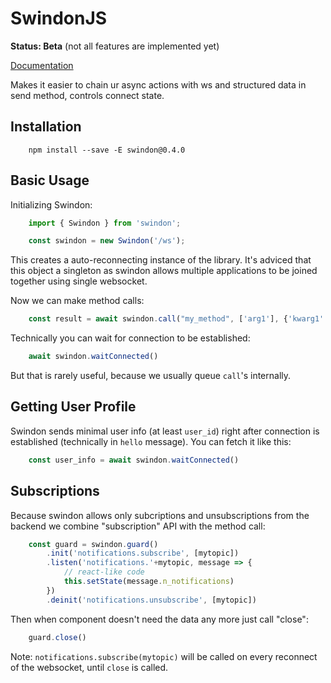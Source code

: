 # SwindonJS

**Status: Beta** (not all features are implemented yet)

[Documentation](http://swindon-rs.github.io/swindon-js/)

Makes it easier to chain ur async actions with ws and structured data in send method, controls connect state.

## Installation

```
    npm install --save -E swindon@0.4.0
```

## Basic Usage

Initializing Swindon:

```js
    import { Swindon } from 'swindon';

    const swindon = new Swindon('/ws');
```

This creates a auto-reconnecting instance of the library. It's adviced that
this object a singleton as swindon allows multiple applications to be joined
together using single websocket.

Now we can make method calls:

```js
    const result = await swindon.call("my_method", ['arg1'], {'kwarg1': 1})
```

Technically you can wait for connection to be established:

```js
    await swindon.waitConnected()
```

But that is rarely useful, because we usually queue `call`'s internally.

## Getting User Profile

Swindon sends minimal user info (at least `user_id`) right after connection
is established (technically in `hello` message). You can fetch it like this:

```js
    const user_info = await swindon.waitConnected()
```

## Subscriptions

Because swindon allows only subcriptions and unsubscriptions from the backend
we combine "subscription" API with the method call:

```js
    const guard = swindon.guard()
        .init('notifications.subscribe', [mytopic])
        .listen('notifications.'+mytopic, message => {
            // react-like code
            this.setState(message.n_notifications)
        })
        .deinit('notifications.unsubscribe', [mytopic])
```

Then when component doesn't need the data any more just call "close":

```js
    guard.close()
```

Note: `notifications.subscribe(mytopic)` will be called on every reconnect of
the websocket, until `close` is called.


